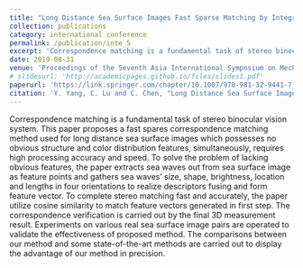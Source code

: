 ```yaml
---
title: "Long Distance Sea Surface Images Fast Sparse Matching by Integrated Feature Vector"
collection: publications
category: international conference
permalink: /publication/inte_5
excerpt: 'Correspondence matching is a fundamental task of stereo binocular vision system...'
date: 2019-08-31
venue: 'Proceedings of the Seventh Asia International Symposium on Mechatronics'
# slidesurl: 'http://academicpages.github.io/files/slides1.pdf'
paperurl: 'https://link.springer.com/chapter/10.1007/978-981-32-9441-7_86'
citation: 'Y. Yang, C. Lu and C. Chen, "Long Distance Sea Surface Images Fast Sparse Matching by Integrated Feature Vector," In: Proceedings of the Seventh Asia International Symposium on Mechatronics. Lecture Notes in Electrical Engineering, vol 589. Springer, Singapore.'
---
```


Correspondence matching is a fundamental task of stereo binocular vision system. This paper proposes a fast spares correspondence matching method used for long distance sea surface images which possesses no obvious structure and color distribution features, simultaneously, requires high processing accuracy and speed. To solve the problem of lacking obvious features, the paper extracts sea waves out from sea surface image as feature points and gathers sea waves’ size, shape, brightness, location and lengths in four orientations to realize descriptors fusing and form feature vector. To complete stereo matching fast and accurately, the paper utilize cosine similarity to match feature vectors generated in first step. The correspondence verification is carried out by the final 3D measurement result. Experiments on various real sea surface image pairs are operated to validate the effectiveness of proposed method. The comparisons between our method and some state-of-the-art methods are carried out to display the advantage of our method in precision.